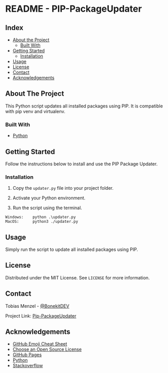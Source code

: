 # README - PIP-PackageUpdater

<!-- TABLE OF CONTENTS -->

## Index

- [About the Project](#about-the-project)
  - [Built With](#built-with)
- [Getting Started](#getting-started)
  - [Installation](#installation)
- [Usage](#usage)
- [License](#license)
- [Contact](#contact)
- [Acknowledgements](#acknowledgements)

<!-- ABOUT THE PROJECT -->

## About The Project

This Python script updates all installed packages using PIP. It is compatible with pip venv and virtualenv.

### Built With

- [Python](https://python.org)

<!-- GETTING STARTED -->

## Getting Started

Follow the instructions below to install and use the PIP Package Updater.

### Installation

1. Copy the `updater.py` file into your project folder.

2. Activate your Python environment.

3. Run the script using the terminal.

```
Windows:    python .\updater.py
MacOS:      python3 ./updater.py
```

<!-- USAGE -->

## Usage

Simply run the script to update all installed packages using PIP.

<!-- LICENSE -->

## License

Distributed under the MIT License. See `LICENSE` for more information.

<!-- CONTACT -->

## Contact

Tobias Menzel - [@BonekitDEV](https://twitter.com/BonekitDEV)

Project Link: [Pip-PackageUpdater](https://github.com/Bonekit/PIP-PackageUpdater)

<!-- ACKNOWLEDGEMENTS -->

## Acknowledgements

- [GitHub Emoji Cheat Sheet](https://www.webpagefx.com/tools/emoji-cheat-sheet)
- [Choose an Open Source License](https://choosealicense.com)
- [GitHub Pages](https://pages.github.com)
- [Python](https://python.org)
- [Stackoverflow](https://stackoverflow.com/questions/2720014/upgrading-all-packages-with-pi)
